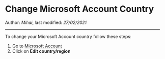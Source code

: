 # Change Microsoft Account Country

Author: *Mihai*, last modified: _27/02/2021_

---

To change your Microsoft Account country follow these steps:

1. Go to [Microsoft Account](https://account.microsoft.com/profile/)
2. Click on **Edit country/region**
